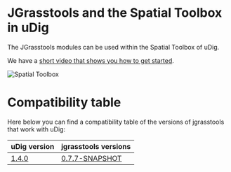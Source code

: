 

# JGrasstools and the Spatial Toolbox in uDig #

The JGrasstools modules can be used within the Spatial Toolbox of uDig.

We have a  [short video that shows you how to get started](https://www.youtube.com/watch?v=dZG-G5uanBU).


<img src='http://wiki.jgrasstools.googlecode.com/git/images/udig/omsbox.png' alt='Spatial Toolbox' />

# Compatibility table #

Here below you can find a compatibility table of the versions of jgrasstools that work with uDig:

| **uDig version** | **jgrasstools versions** |
|:-----------------|:-------------------------|
| [1.4.0](http://udig.refractions.net/download/) | [0.7.7-SNAPSHOT](https://jgrasstools.googlecode.com/files/jgrasstools-0.7.7-SNAPSHOT_2013_05_13.zip) |